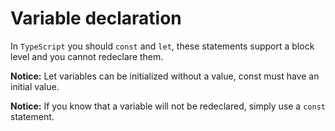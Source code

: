 # Variable declaration

In `TypeScript` you should `const` and `let`, these statements support a block level and you cannot redeclare them.

__Notice:__ Let variables can be initialized without a value, const must have an initial value.

__Notice:__ If you know that a variable will not be redeclared, simply use a `const` statement.